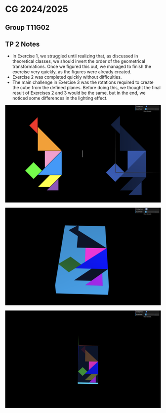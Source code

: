 # CG 2024/2025

## Group T11G02

## TP 2 Notes

- In Exercise 1, we struggled until realizing that, as discussed in theoretical classes, we should invert the order of the geometrical transformations. Once we figured this out, we managed to finish the exercise very quickly, as the figures were already created.
- Exercise 2 was completed quickly without difficulties.
- The main challenge in Exercise 3 was the rotations required to create the cube from the defined planes. Before doing this, we thought the final result of Exercises 2 and 3 would be the same, but in the end, we noticed some differences in the lighting effect.


![Screenshot 1](screenshots/cg-t11g02-tp2-1.png)

![Screenshot 2](screenshots/cg-t11g02-tp2-2.png)

![Screenshot 3](screenshots/cg-t11g02-tp2-3.png)



